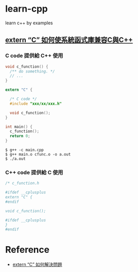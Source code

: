 # learn-cpp
learn c++ by examples



## [extern “C” 如何使系統函式庫兼容C與C++](https://hackmd.io/@rhythm/HyOxzDkmD)
### C code 提供給 C++ 使用
```c
void c_function() {
  /** do something. */
  // ...
}

extern "C" {

  /* C code */
  #include "xxx/xx/xxx.h"

  void c_function();
}

int main() {
  c_function();
  return 0;
}
```

```shell
$ g++ -c main.cpp
$ g++ main.o cfunc.o -o a.out
$ ./a.out
```

### C++ code 提供給 C 使用
```c
/* c_function.h

#ifdef __cplusplus
extern "C" {
#endif

void c_function();

#ifdef __cplusplus
}
#endif
```



# Reference
- [extern “C” 如何解決問題](https://hackmd.io/@rhythm/HyOxzDkmD)
